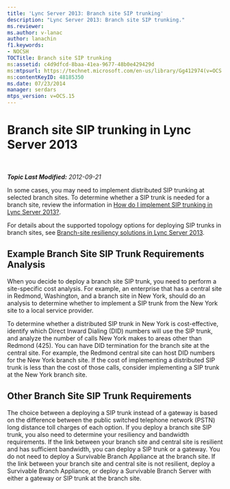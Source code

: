 ```yaml
---
title: 'Lync Server 2013: Branch site SIP trunking'
description: "Lync Server 2013: Branch site SIP trunking."
ms.reviewer: 
ms.author: v-lanac
author: lanachin
f1.keywords:
- NOCSH
TOCTitle: Branch site SIP trunking
ms:assetid: c4d9dfcd-8baa-41ea-9677-48b0e429429d
ms:mtpsurl: https://technet.microsoft.com/en-us/library/Gg412974(v=OCS.15)
ms:contentKeyID: 48185350
ms.date: 07/23/2014
manager: serdars
mtps_version: v=OCS.15
---
```


# Branch site SIP trunking in Lync Server 2013

<div data-xmlns="http://www.w3.org/1999/xhtml">

<div class="topic" data-xmlns="http://www.w3.org/1999/xhtml" data-msxsl="urn:schemas-microsoft-com:xslt" data-cs="https://msdn.microsoft.com/">

<div data-asp="https://msdn2.microsoft.com/asp">



</div>

<div id="mainSection">

<div id="mainBody">

<span> </span>

_**Topic Last Modified:** 2012-09-21_

In some cases, you may need to implement distributed SIP trunking at selected branch sites. To determine whether a SIP trunk is needed for a branch site, review the information in [How do I implement SIP trunking in Lync Server 2013?](lync-server-2013-how-do-i-implement-sip-trunking.md).

For details about the supported topology options for deploying SIP trunks in branch sites, see [Branch-site resiliency solutions in Lync Server 2013](lync-server-2013-branch-site-resiliency-solutions.md).

<div>

## Example Branch Site SIP Trunk Requirements Analysis

When you decide to deploy a branch site SIP trunk, you need to perform a site-specific cost analysis. For example, an enterprise that has a central site in Redmond, Washington, and a branch site in New York, should do an analysis to determine whether to implement a SIP trunk from the New York site to a local service provider.

To determine whether a distributed SIP trunk in New York is cost-effective, identify which Direct Inward Dialing (DID) numbers will use the SIP trunk, and analyze the number of calls New York makes to areas other than Redmond (425). You can have DID termination for the branch site at the central site. For example, the Redmond central site can host DID numbers for the New York branch site. If the cost of implementing a distributed SIP trunk is less than the cost of those calls, consider implementing a SIP trunk at the New York branch site.

</div>

<div>

## Other Branch Site SIP Trunk Requirements

The choice between a deploying a SIP trunk instead of a gateway is based on the difference between the public switched telephone network (PSTN) long distance toll charges of each option. If you deploy a branch site SIP trunk, you also need to determine your resiliency and bandwidth requirements. If the link between your branch site and central site is resilient and has sufficient bandwidth, you can deploy a SIP trunk or a gateway. You do not need to deploy a Survivable Branch Appliance at the branch site. If the link between your branch site and central site is not resilient, deploy a Survivable Branch Appliance, or deploy a Survivable Branch Server with either a gateway or SIP trunk at the branch site.

</div>

</div>

<span> </span>

</div>

</div>

</div>

